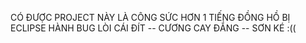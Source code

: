CÓ ĐƯỢC PROJECT NÀY LÀ CÔNG SỨC HƠN 1 TIẾNG ĐỒNG HỒ BỊ ECLIPSE HÀNH BUG LÒI CÁI ĐÍT
-- CƯƠNG CAY ĐẮNG -- SƠN KÉ :((
